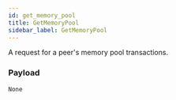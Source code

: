 ```yaml
---
id: get_memory_pool
title: GetMemoryPool
sidebar_label: GetMemoryPool
---
```


<!----------------------------------------------------------------------------->
<!-------------------- THIS MARKDOWN FILE IS AUTOGENERATED -------------------->
<!----------------------------------------------------------------------------->

A request for a peer's memory pool transactions.

### Payload

`None`
